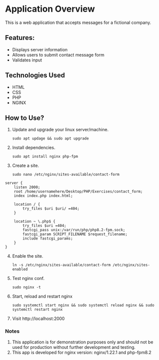 # Application Overview

This is a web application that accepts messages for a fictional company.

## Features:

- Displays server information
- Allows users to submit contact message form
- Validates input

## Technologies Used

- HTML
- CSS
- PHP
- NGINX

## How to Use?

1) Update and upgrade your linux server/machine.

	   sudo apt updage && sudo apt upgrade

2) Install dependencies.

	   sudo apt install nginx php-fpm

3) Create a site.

	   sudo nano /etc/nginx/sites-available/contact-form

```
server {
    listen 2000;
    root /home/usernamehere/Desktop/PHP/Exercises/contact_form;
    index index.php index.html;

    location / {
        try_files $uri $uri/ =404;
    }

    location ~ \.php$ {
        try_files $uri =404;
        fastcgi_pass unix:/var/run/php/php8.2-fpm.sock;
        fastcgi_param SCRIPT_FILENAME $request_filename;
        include fastcgi_params;
    }
}
```

4) Enable the site.

	   ln -s /etc/nginx/sites-available/contact-form /etc/nginx/sites-enabled

5) Test nginx conf.

	   sudo nginx -t

6) Start, reload and restart nginx

	   sudo systemctl start nginx && sudo systemctl reload nginx && sudo systemctl restart nginx

7) Visit http://localhost:2000 

### Notes

1) This application is for demonstration purposes only and should not be used for production without further development and testing.
2) This app is developed for nginx version: nginx/1.22.1 and php-fpm8.2